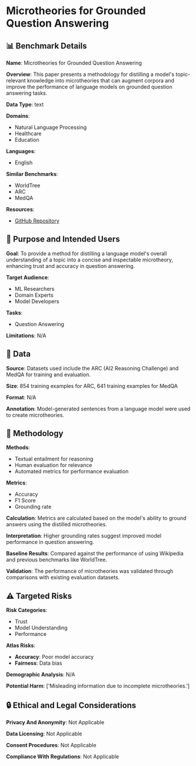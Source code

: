 # Microtheories for Grounded Question Answering

## 📊 Benchmark Details

**Name**: Microtheories for Grounded Question Answering

**Overview**: This paper presents a methodology for distilling a model's topic-relevant knowledge into microtheories that can augment corpora and improve the performance of language models on grounded question answering tasks.

**Data Type**: text

**Domains**:
- Natural Language Processing
- Healthcare
- Education

**Languages**:
- English

**Similar Benchmarks**:
- WorldTree
- ARC
- MedQA

**Resources**:
- [GitHub Repository](https://github.com/nweir127/microtheories/)

## 🎯 Purpose and Intended Users

**Goal**: To provide a method for distilling a language model's overall understanding of a topic into a concise and inspectable microtheory, enhancing trust and accuracy in question answering.

**Target Audience**:
- ML Researchers
- Domain Experts
- Model Developers

**Tasks**:
- Question Answering

**Limitations**: N/A

## 💾 Data

**Source**: Datasets used include the ARC (AI2 Reasoning Challenge) and MedQA for training and evaluation.

**Size**: 854 training examples for ARC, 641 training examples for MedQA

**Format**: N/A

**Annotation**: Model-generated sentences from a language model were used to create microtheories.

## 🔬 Methodology

**Methods**:
- Textual entailment for reasoning
- Human evaluation for relevance
- Automated metrics for performance evaluation

**Metrics**:
- Accuracy
- F1 Score
- Grounding rate

**Calculation**: Metrics are calculated based on the model's ability to ground answers using the distilled microtheories.

**Interpretation**: Higher grounding rates suggest improved model performance in question answering.

**Baseline Results**: Compared against the performance of using Wikipedia and previous benchmarks like WorldTree.

**Validation**: The performance of microtheories was validated through comparisons with existing evaluation datasets.

## ⚠️ Targeted Risks

**Risk Categories**:
- Trust
- Model Understanding
- Performance

**Atlas Risks**:
- **Accuracy**: Poor model accuracy
- **Fairness**: Data bias

**Demographic Analysis**: N/A

**Potential Harm**: ['Misleading information due to incomplete microtheories.']

## 🔒 Ethical and Legal Considerations

**Privacy And Anonymity**: Not Applicable

**Data Licensing**: Not Applicable

**Consent Procedures**: Not Applicable

**Compliance With Regulations**: Not Applicable
